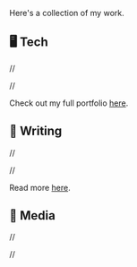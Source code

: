 Here's a collection of my work.

## 🖥️ Tech

//

//

Check out my full portfolio [here](/projects).

## 📝 Writing

//

//

Read more [here](/projects).

## 📰 Media

//

//
